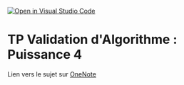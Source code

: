 [![Open in Visual Studio Code](https://classroom.github.com/assets/open-in-vscode-f059dc9a6f8d3a56e377f745f24479a46679e63a5d9fe6f495e02850cd0d8118.svg)](https://classroom.github.com/online_ide?assignment_repo_id=6836585&assignment_repo_type=AssignmentRepo)
# TP Validation d'Algorithme : Puissance 4

Lien vers le sujet sur <a target="_blank" href="https://univgrenoble.sharepoint.com/sites/L3MIAGE2021-2022Teams/_layouts/15/Doc.aspx?sourcedoc={309e8c40-3995-46db-926a-04b4caac7246}&action=edit&wd=target%28_Bibliothèque%20de%20contenu%2FValidation%20d%27algorithme.one%7C016169de-94a9-4639-a83d-c85e5fdaaf94%2FTP%20Puissance%204%7C5e3b9d9e-5a16-4991-afc4-dfea203dee28%2F%29">OneNote</a>
